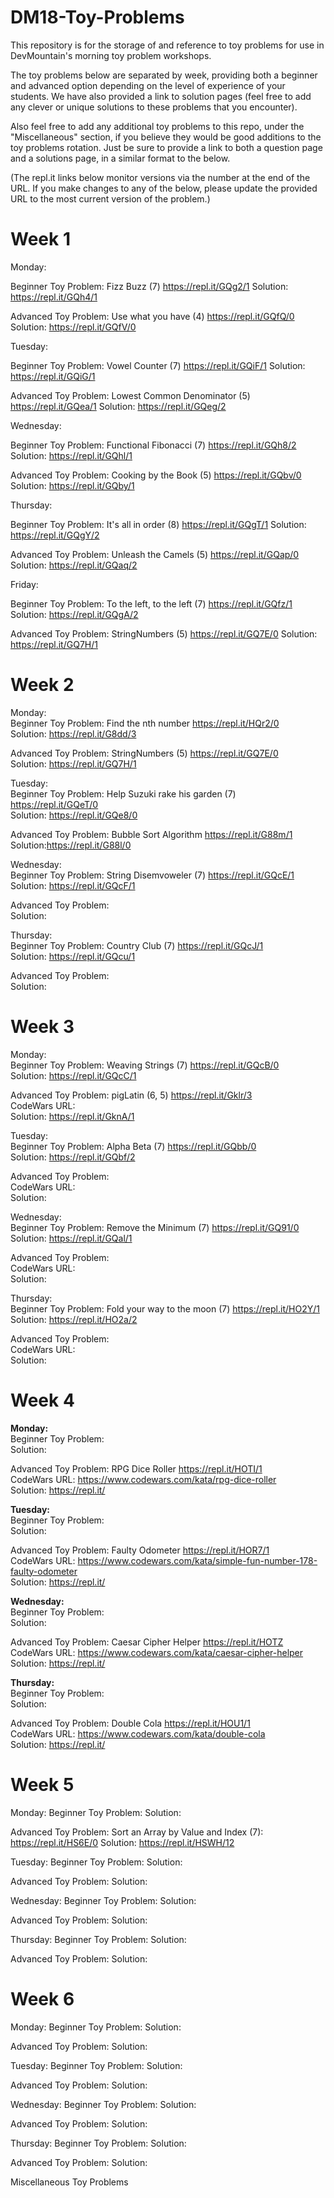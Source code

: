 <h1>DM18-Toy-Problems</h1>

This repository is for the storage of and reference to toy problems for use in DevMountain's morning toy problem workshops.

The toy problems below are separated by week, providing both a beginner and advanced option depending on the level of experience of your students. We have also provided a link to solution pages (feel free to add any clever or unique solutions to these problems that you encounter).

Also feel free to add any additional toy problems to this repo, under the "Miscellaneous" section, if you believe they would be good additions to the toy problems rotation. Just be sure to provide a link to both a question page and a solutions page, in a similar format to the below.

(The repl.it links below monitor versions via the number at the end of the URL. If you make changes to any of the below, please update the provided URL to the most current version of the problem.)

<h1>Week 1</h1>

Monday:

Beginner Toy Problem: Fizz Buzz (7) https://repl.it/GQg2/1
Solution: https://repl.it/GQh4/1

Advanced Toy Problem: Use what you have (4) https://repl.it/GQfQ/0
Solution: https://repl.it/GQfV/0

Tuesday:

Beginner Toy Problem: Vowel Counter (7) https://repl.it/GQiF/1
Solution: https://repl.it/GQiG/1

Advanced Toy Problem: Lowest Common Denominator (5) https://repl.it/GQea/1
Solution: https://repl.it/GQeg/2

Wednesday:

Beginner Toy Problem: Functional Fibonacci (7) https://repl.it/GQh8/2
Solution: https://repl.it/GQhl/1

Advanced Toy Problem: Cooking by the Book (5) https://repl.it/GQbv/0
Solution: https://repl.it/GQby/1

Thursday:

Beginner Toy Problem: It's all in order (8) https://repl.it/GQgT/1
Solution: https://repl.it/GQgY/2

Advanced Toy Problem: Unleash the Camels (5) https://repl.it/GQap/0
Solution: https://repl.it/GQaq/2

Friday:

Beginner Toy Problem: To the left, to the left (7) https://repl.it/GQfz/1
Solution: https://repl.it/GQgA/2

Advanced Toy Problem: StringNumbers (5) https://repl.it/GQ7E/0
Solution: https://repl.it/GQ7H/1

<h1>Week 2</h1>

Monday:<br/>
Beginner Toy Problem: Find the nth number https://repl.it/HQr2/0<br/>
Solution: https://repl.it/G8dd/3<br/>

Advanced Toy Problem: StringNumbers (5) https://repl.it/GQ7E/0<br/>
Solution: https://repl.it/GQ7H/1<br/>

Tuesday:<br/>
Beginner Toy Problem: Help Suzuki rake his garden (7) https://repl.it/GQeT/0<br/>
Solution: https://repl.it/GQe8/0<br/>

Advanced Toy Problem: Bubble Sort Algorithm https://repl.it/G88m/1<br/>
Solution:https://repl.it/G88l/0<br/>

Wednesday:<br/>
Beginner Toy Problem: String Disemvoweler (7) https://repl.it/GQcE/1<br/>
Solution: https://repl.it/GQcF/1<br/>

Advanced Toy Problem:<br/>
Solution:<br/>

Thursday:<br/>
Beginner Toy Problem: Country Club (7) https://repl.it/GQcJ/1<br/>
Solution: https://repl.it/GQcu/1<br/>

Advanced Toy Problem:<br/>
Solution:<br/>

<h1>Week 3</h1>

Monday:<br/>
Beginner Toy Problem: Weaving Strings (7) https://repl.it/GQcB/0<br/>
Solution: https://repl.it/GQcC/1<br/>

Advanced Toy Problem: pigLatin (6, 5) https://repl.it/Gklr/3<br/>
CodeWars URL: <br/>
Solution: https://repl.it/GknA/1<br/>

Tuesday:<br/>
Beginner Toy Problem: Alpha Beta (7) https://repl.it/GQbb/0<br/>
Solution: https://repl.it/GQbf/2<br/>

Advanced Toy Problem:<br/>
CodeWars URL: <br/>
Solution:<br/>

Wednesday:<br/>
Beginner Toy Problem: Remove the Minimum (7) https://repl.it/GQ91/0<br/>
Solution: https://repl.it/GQal/1<br/>

Advanced Toy Problem:<br/>
CodeWars URL: <br/>
Solution:<br/>

Thursday:<br/>
Beginner Toy Problem: Fold your way to the moon (7) https://repl.it/HO2Y/1<br/>
Solution: https://repl.it/HO2a/2<br/>

Advanced Toy Problem:<br/>
CodeWars URL: <br/>
Solution:<br/>

<h1>Week 4</h1>

**Monday:** <br />
Beginner Toy Problem: <br />
Solution:

Advanced Toy Problem: RPG Dice Roller https://repl.it/HOTI/1<br />
CodeWars URL: https://www.codewars.com/kata/rpg-dice-roller<br />
Solution: https://repl.it/

**Tuesday:** <br />
Beginner Toy Problem: <br />
Solution:

Advanced Toy Problem: Faulty Odometer https://repl.it/HOR7/1<br />
CodeWars URL: https://www.codewars.com/kata/simple-fun-number-178-faulty-odometer<br/>
Solution: https://repl.it/

**Wednesday:** <br />
Beginner Toy Problem: <br />
Solution:

Advanced Toy Problem: Caesar Cipher Helper https://repl.it/HOTZ<br />
CodeWars URL: https://www.codewars.com/kata/caesar-cipher-helper<br/>
Solution: https://repl.it/

**Thursday:** <br />
Beginner Toy Problem: <br />
Solution:

Advanced Toy Problem: Double Cola https://repl.it/HOU1/1<br />
CodeWars URL: https://www.codewars.com/kata/double-cola<br/>
Solution: https://repl.it/


<h1>Week 5</h1>

Monday:
Beginner Toy Problem:
Solution:

Advanced Toy Problem: Sort an Array by Value and Index (7): https://repl.it/HS6E/0
Solution: https://repl.it/HSWH/12

Tuesday:
Beginner Toy Problem:
Solution:

Advanced Toy Problem:
Solution:

Wednesday:
Beginner Toy Problem:
Solution:

Advanced Toy Problem:
Solution:

Thursday:
Beginner Toy Problem:
Solution:

Advanced Toy Problem:
Solution:

<h1>Week 6</h1>

Monday:
Beginner Toy Problem:
Solution:

Advanced Toy Problem:
Solution:

Tuesday:
Beginner Toy Problem:
Solution:

Advanced Toy Problem:
Solution:

Wednesday:
Beginner Toy Problem:
Solution:

Advanced Toy Problem:
Solution:

Thursday:
Beginner Toy Problem:
Solution:

Advanced Toy Problem:
Solution:

Miscellaneous Toy Problems
